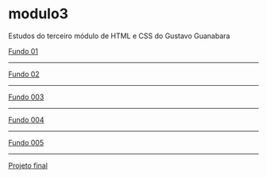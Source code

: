 # modulo3
 Estudos do terceiro módulo de HTML e CSS do Gustavo Guanabara

<a href="https://lopes-pedro.github.io/modulo3/fundo001.html">Fundo 01</a><br><hr>
<a href="https://lopes-pedro.github.io/modulo3/fundo002.html">Fundo 02</a><br><hr>
<a href="https://lopes-pedro.github.io/modulo3/fundo003.html">Fundo 003</a><br><hr>
<a href="https://lopes-pedro.github.io/modulo3/fundo004.html">Fundo 004</a><br><hr>
<a href="https://lopes-pedro.github.io/modulo3/fundo005.html">Fundo 005</a><br><hr>
<a href="https://lopes-pedro.github.io/modulo3/projetoCordel/">Projeto final</a>
